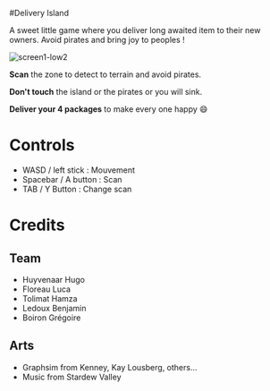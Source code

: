 #Delivery Island

A sweet little game where you deliver long awaited item to their new owners. Avoid pirates and bring joy to peoples !

![screen1-low2](https://user-images.githubusercontent.com/43808018/235483909-a2d6cfe7-ff08-4807-a453-616e76e65263.gif)


**Scan** the zone to detect to terrain and avoid pirates. 

**Don't touch** the island or the pirates or you will sink.

**Deliver your 4 packages** to make every one happy :smile: 


# Controls

- WASD / left stick : Mouvement
- Spacebar / A button : Scan
- TAB / Y Button : Change scan


# Credits

## Team

- Huyvenaar Hugo
- Floreau Luca
- Tolimat Hamza
- Ledoux Benjamin
- Boiron Grégoire


## Arts

- Graphsim from Kenney, Kay Lousberg, others...
- Music from Stardew Valley
